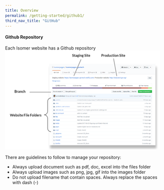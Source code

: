 ```yaml
---
title: Overview
permalink: /getting-started/github1/
third_nav_title: "GitHub"
---
```

#### **Github Repository**
Each Isomer website has a Github repository
![github](/images/resources/github.PNG)

There are guidelines to follow to manage your repository:
- Always upload document such as pdf, doc, excel into the files folder
- Always upload images such as png, jpg, gif into the images folder
- Do not upload filename that contain spaces. Always replace the spaces with dash (-)
